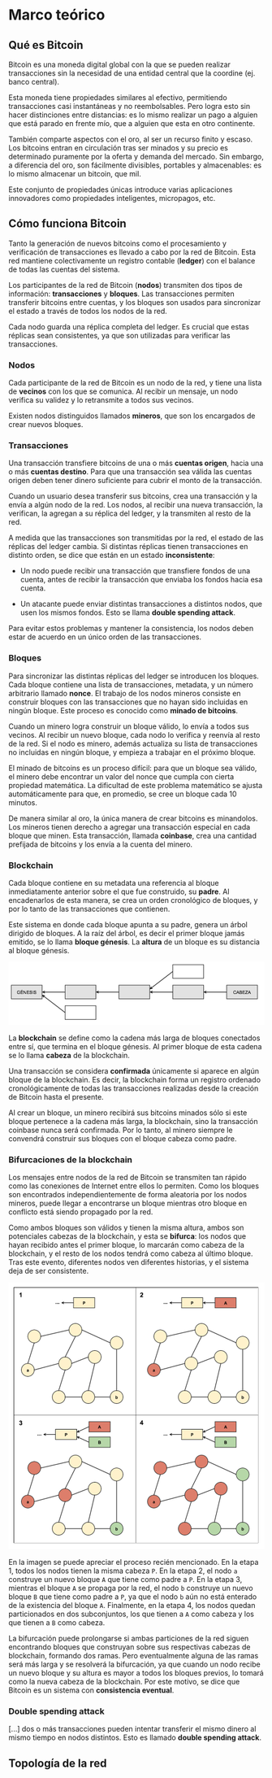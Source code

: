 # Marco teórico

## Qué es Bitcoin

Bitcoin es una moneda digital global con la que se pueden realizar transacciones sin la necesidad de una entidad central que la coordine (ej. banco central).

Esta moneda tiene propiedades similares al efectivo, permitiendo transacciones casi instantáneas y no reembolsables. Pero logra esto sin hacer distinciones entre distancias: es lo mismo realizar un pago a alguien que está parado en frente mío, que a alguien que esta en otro continente.

También comparte aspectos con el oro, al ser un recurso finito y escaso. Los bitcoins entran en circulación tras ser minados y su precio es determinado puramente por la oferta y demanda del mercado. Sin embargo, a diferencia del oro, son fácilmente divisibles, portables y almacenables: es lo mismo almacenar un bitcoin, que mil.

Este conjunto de propiedades únicas introduce varias aplicaciones innovadores como propiedades inteligentes, micropagos, etc.

## Cómo funciona Bitcoin

Tanto la generación de nuevos bitcoins como el procesamiento y verificación de transacciones es llevado a cabo por la red de Bitcoin. Esta red mantiene colectivamente un registro contable (**ledger**) con el balance de todas las cuentas del sistema.

Los participantes de la red de Bitcoin (**nodos**) transmiten dos tipos de información: **transacciones** y **bloques**. Las transacciones permiten transferir bitcoins entre cuentas, y los bloques son usados para sincronizar el estado a través de todos los nodos de la red.

Cada nodo guarda una réplica completa del ledger. Es crucial que estas réplicas sean consistentes, ya que son utilizadas para verificar las transacciones.

### Nodos

Cada participante de la red de Bitcoin es un nodo de la red, y tiene una lista de **vecinos** con los que se comunica. Al recibir un mensaje, un nodo verifica su validez y lo retransmite a todos sus vecinos.

Existen nodos distinguidos llamados **mineros**, que son los encargados de crear nuevos bloques.

### Transacciones

Una transacción transfiere bitcoins de una o más **cuentas origen**, hacia una o más **cuentas destino**. Para que una transacción sea válida las cuentas origen deben tener dinero suficiente para cubrir el monto de la transacción.

Cuando un usuario desea transferir sus bitcoins, crea una transacción y la envía a algún nodo de la red. Los nodos, al recibir una nueva transacción, la verifican, la agregan a su réplica del ledger, y la transmiten al resto de la red.

A medida que las transacciones son transmitidas por la red, el estado de las réplicas del ledger cambia. Si distintas réplicas tienen transacciones en distinto orden, se dice que están en un estado **inconsistente**:

* Un nodo puede recibir una transacción que transfiere fondos de una cuenta, antes de recibir la transacción que enviaba los fondos hacia esa cuenta.

* Un atacante puede enviar distintas transacciones a distintos nodos, que usen los mismos fondos. Esto se llama **double spending attack**.

Para evitar estos problemas y mantener la consistencia, los nodos deben estar de acuerdo en un único orden de las transacciones.

### Bloques

Para sincronizar las distintas réplicas del ledger se introducen los bloques. Cada bloque contiene una lista de transacciones, metadata, y un número arbitrario llamado **nonce**. El trabajo de los nodos mineros consiste en construir bloques con las transacciones que no hayan sido incluidas en ningún bloque. Este proceso es conocido como **minado de bitcoins**.

Cuando un minero logra construir un bloque válido, lo envía a todos sus vecinos. Al recibir un nuevo bloque, cada nodo lo verifica y reenvía al resto de la red. Si el nodo es minero, además actualiza su lista de transacciones no incluidas en ningún bloque, y empieza a trabajar en el próximo bloque.

El minado de bitcoins es un proceso difícil: para que un bloque sea válido, el minero debe encontrar un valor del nonce que cumpla con cierta propiedad matemática. La dificultad de este problema matemático se ajusta automáticamente para que, en promedio, se cree un bloque cada 10 minutos.

De manera similar al oro, la única manera de crear bitcoins es minandolos. Los mineros tienen derecho a agregar una transacción especial en cada bloque que minen. Esta transacción, llamada **coinbase**, crea una cantidad prefijada de bitcoins y los envía a la cuenta del minero.

### Blockchain

Cada bloque contiene en su metadata una referencia al bloque inmediatamente anterior sobre el que fue construido, su **padre**. Al encadenarlos de esta manera, se crea un orden cronológico de bloques, y por lo tanto de las transacciones que contienen.

Este sistema en donde cada bloque apunta a su padre, genera un árbol dirigido de bloques. A la raíz del árbol, es decir el primer bloque jamás emitido, se lo llama **bloque génesis**. La **altura** de un bloque es su distancia al bloque génesis.

![](https://github.com/esneider/btc-simulation/raw/master/images/blockchain.png)

La **blockchain** se define como la cadena más larga de bloques conectados entre sí, que termina en el bloque génesis. Al primer bloque de esta cadena se lo llama **cabeza** de la blockchain.

Una transacción se considera **confirmada** únicamente si aparece en algún bloque de la blockchain. Es decir, la blockchain forma un registro ordenado cronológicamente de todas las transacciones realizadas desde la creación de Bitcoin hasta el presente.

Al crear un bloque, un minero recibirá sus bitcoins minados sólo si este bloque pertenece a la cadena más larga, la blockchain, sino la transacción coinbase nunca será confirmada. Por lo tanto, al minero siempre le convendrá construir sus bloques con el bloque cabeza como padre.

### Bifurcaciones de la blockchain

Los mensajes entre nodos de la red de Bitcoin se transmiten tan rápido como las conexiones de Internet entre ellos lo permiten. Como los bloques son encontrados independientemente de forma aleatoria por los nodos mineros, puede llegar a encontrarse un bloque mientras otro bloque en conflicto está siendo propagado por la red.

Como ambos bloques son válidos y tienen la misma altura, ambos son potenciales cabezas de la blockchain, y esta se **bifurca**: los nodos que hayan recibido antes el primer bloque, lo marcarán como cabeza de la blockchain, y el resto de los nodos tendrá como cabeza al último bloque. Tras este evento, diferentes nodos ven diferentes historias, y el sistema deja de ser consistente.

![](https://github.com/esneider/btc-simulation/raw/master/images/fork.png)

En la imagen se puede apreciar el proceso recién mencionado. En la etapa 1, todos los nodos tienen la misma cabeza `P`. En la etapa 2, el nodo `a` construye un nuevo bloque `A` que tiene como padre a `P`. En la etapa 3, mientras el bloque `A` se propaga por la red, el nodo `b` construye un nuevo bloque `B` que tiene como padre a `P`, ya que el nodo `b` aún no está enterado de la existencia del bloque `A`. Finalmente, en la etapa 4, los nodos quedan particionados en dos subconjuntos, los que tienen a `A` como cabeza y los que tienen a `B` como cabeza.

La bifurcación puede prolongarse si ambas particiones de la red siguen encontrando bloques que construyan sobre sus respectivas cabezas de blockchain, formando dos ramas. Pero eventualmente alguna de las ramas será más larga y se resolverá la bifurcación, ya que cuando un nodo recibe un nuevo bloque y su altura es mayor a todos los bloques previos, lo tomará como la nueva cabeza de la blockchain. Por este motivo, se dice que Bitcoin es un sistema con **consistencia eventual**.

### Double spending attack

[...] dos o más transacciones pueden intentar transferir el mismo dinero al mismo tiempo en nodos distintos. Esto es llamado **double spending attack**.

## Topología de la red


